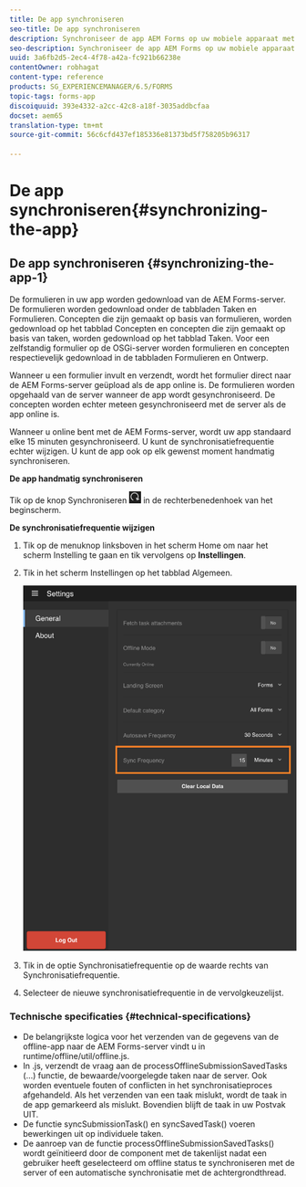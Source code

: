 ```yaml
---
title: De app synchroniseren
seo-title: De app synchroniseren
description: Synchroniseer de app AEM Forms op uw mobiele apparaat met de AEM Forms-server.
seo-description: Synchroniseer de app AEM Forms op uw mobiele apparaat met de AEM Forms-server.
uuid: 3a6fb2d5-2ec4-4f78-a42a-fc921b66238e
contentOwner: robhagat
content-type: reference
products: SG_EXPERIENCEMANAGER/6.5/FORMS
topic-tags: forms-app
discoiquuid: 393e4332-a2cc-42c8-a18f-3035addbcfaa
docset: aem65
translation-type: tm+mt
source-git-commit: 56c6cfd437ef185336e81373bd5f758205b96317

---
```



# De app synchroniseren{#synchronizing-the-app}

## De app synchroniseren {#synchronizing-the-app-1}

De formulieren in uw app worden gedownload van de AEM Forms-server. De formulieren worden gedownload onder de tabbladen Taken en Formulieren. Concepten die zijn gemaakt op basis van formulieren, worden gedownload op het tabblad Concepten en concepten die zijn gemaakt op basis van taken, worden gedownload op het tabblad Taken. Voor een zelfstandig formulier op de OSGi-server worden formulieren en concepten respectievelijk gedownload in de tabbladen Formulieren en Ontwerp.

Wanneer u een formulier invult en verzendt, wordt het formulier direct naar de AEM Forms-server geüpload als de app online is. De formulieren worden opgehaald van de server wanneer de app wordt gesynchroniseerd. De concepten worden echter meteen gesynchroniseerd met de server als de app online is.

Wanneer u online bent met de AEM Forms-server, wordt uw app standaard elke 15 minuten gesynchroniseerd. U kunt de synchronisatiefrequentie echter wijzigen. U kunt de app ook op elk gewenst moment handmatig synchroniseren.

**De app handmatig synchroniseren**

Tik op de knop Synchroniseren ![synchroniseren-app](assets/sync-app.png) in de rechterbenedenhoek van het beginscherm.

**De synchronisatiefrequentie wijzigen**

1. Tik op de menuknop linksboven in het scherm Home om naar het scherm Instelling te gaan en tik vervolgens op **Instellingen**.
1. Tik in het scherm Instellingen op het tabblad Algemeen.

   ![Frequentie-instelling synchroniseren in venster Algemene instellingen](assets/gen-settings-2.png)

1. Tik in de optie Synchronisatiefrequentie op de waarde rechts van Synchronisatiefrequentie.
1. Selecteer de nieuwe synchronisatiefrequentie in de vervolgkeuzelijst.

### Technische specificaties {#technical-specifications}

* De belangrijkste logica voor het verzenden van de gegevens van de offline-app naar de AEM Forms-server vindt u in runtime/offline/util/offline.js.
* In .js, verzendt de vraag aan de processOfflineSubmissionSavedTasks (...) functie, de bewaarde/voorgelegde taken naar de server. Ook worden eventuele fouten of conflicten in het synchronisatieproces afgehandeld. Als het verzenden van een taak mislukt, wordt de taak in de app gemarkeerd als mislukt. Bovendien blijft de taak in uw Postvak UIT.
* De functie syncSubmissionTask() en syncSavedTask() voeren bewerkingen uit op individuele taken.
* De aanroep van de functie processOfflineSubmissionSavedTasks() wordt geïnitieerd door de component met de takenlijst nadat een gebruiker heeft geselecteerd om offline status te synchroniseren met de server of een automatische synchronisatie met de achtergrondthread.
